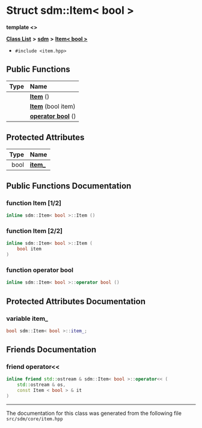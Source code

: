 
<NavBar active_item_id="2"/>

# Struct sdm::Item&lt; bool &gt;

**template &lt;&gt;**


[**Class List**](annotated.md) **>** [**sdm**](namespacesdm.md) **>** [**Item&lt; bool &gt;**](structsdm_1_1Item_3_01bool_01_4.md)





* `#include <item.hpp>`















## Public Functions

| Type | Name |
| ---: | :--- |
|   | [**Item**](structsdm_1_1Item_3_01bool_01_4.md#function-item-1-2) () <br> |
|   | [**Item**](structsdm_1_1Item_3_01bool_01_4.md#function-item-2-2) (bool item) <br> |
|   | [**operator bool**](structsdm_1_1Item_3_01bool_01_4.md#function-operator-bool) () <br> |




## Protected Attributes

| Type | Name |
| ---: | :--- |
|  bool | [**item\_**](structsdm_1_1Item_3_01bool_01_4.md#variable-item-)  <br> |




## Public Functions Documentation


### function Item [1/2]


```cpp
inline sdm::Item< bool >::Item () 
```



### function Item [2/2]


```cpp
inline sdm::Item< bool >::Item (
    bool item
) 
```



### function operator bool 


```cpp
inline sdm::Item< bool >::operator bool () 
```


## Protected Attributes Documentation


### variable item\_ 


```cpp
bool sdm::Item< bool >::item_;
```

## Friends Documentation



### friend operator&lt;&lt; 


```cpp
inline friend std::ostream & sdm::Item< bool >::operator<< (
    std::ostream & os,
    const Item < bool > & it
) 
```



------------------------------
The documentation for this class was generated from the following file `src/sdm/core/item.hpp`